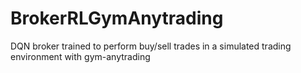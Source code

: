 # BrokerRLGymAnytrading
DQN broker trained to perform buy/sell trades in a simulated trading environment with gym-anytrading
